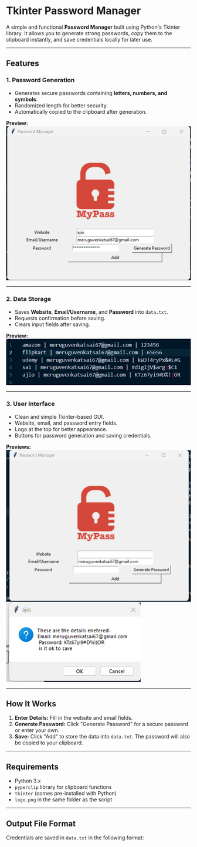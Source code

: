 # Tkinter Password Manager

A simple and functional **Password Manager** built using Python's Tkinter library. 
It allows you to generate strong passwords, copy them to the clipboard instantly, and save credentials locally for later use.

---

## Features

### 1. Password Generation
- Generates secure passwords containing **letters, numbers, and symbols**.
- Randomized length for better security.
- Automatically copied to the clipboard after generation.

**Preview:**  
![Password Generation](res/Screenshot%202025-08-12%20234606.png)

---

### 2. Data Storage
- Saves **Website**, **Email/Username**, and **Password** into `data.txt`.
- Requests confirmation before saving.
- Clears input fields after saving.

**Preview:**  
![Saved Data Example](res/Screenshot%202025-08-12%20234711.png)

---

### 3. User Interface
- Clean and simple Tkinter-based GUI.
- Website, email, and password entry fields.
- Logo at the top for better appearance.
- Buttons for password generation and saving credentials.

**Previews:**  
![Main Interface 1](res/Screenshot%202025-08-12%20234530.png)  
![Main Interface 2](res/Screenshot%202025-08-12%20234639.png)

---

## How It Works
1. **Enter Details:** Fill in the website and email fields.
2. **Generate Password:** Click "Generate Password" for a secure password or enter your own.
3. **Save:** Click "Add" to store the data into `data.txt`. The password will also be copied to your clipboard.

---

## Requirements
- Python 3.x
- `pyperclip` library for clipboard functions
- `tkinter` (comes pre-installed with Python)
- `logo.png` in the same folder as the script

---

## Output File Format
Credentials are saved in `data.txt` in the following format:
